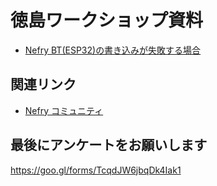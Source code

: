 
# 徳島ワークショップ資料

* [Nefry BT(ESP32)の書き込みが失敗する場合](https://dotstud.io/docs/nefrybt-error-handling-2/)

## 関連リンク
- [Nefry コミュニティ](https://www.facebook.com/groups/nefry/)

## 最後にアンケートをお願いします

https://goo.gl/forms/TcqdJW6jbqDk4Iak1